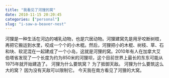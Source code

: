 ```yaml
---
title: "我看见了河狸的窝"
date: 2010-11-15 20:20:45
categories: ["personal"]
slug: "i-saw-a-beaver-nest"
---
```




河狸是一种生活在河边的哺乳动物，也是穴居动物。河狸建窝先是用牙咬断树枝，再把它搬运到水里，咬成一个个的小木棍。然后，河狸把小的木棍、树枝、草、石和块、软泥混在一起建成了一个小岛，这就是河狸的窝。2010年有人在加拿大艾伯塔省发现了一个长度为约为850米的河狸坝，这个目前世界上最长的东东可能从1975年就开始建造了。
河狸为什么要筑窝？ 为了抵御天敌。 河狸为什么要筑这么大的窝？
因为没有天敌可以限制它。 今天我在南方看见了河狸的大窝。
